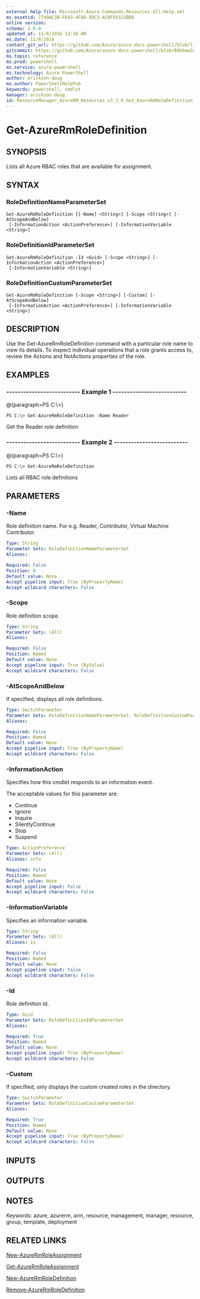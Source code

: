 ```yaml
---
external help file: Microsoft.Azure.Commands.Resources.dll-Help.xml
ms.assetid: 7740AC3B-F643-4F8D-8DC5-ACBF59323BD8
online version: 
schema: 2.0.0
updated_at: 11/8/2016 12:38 AM
ms.date: 11/8/2016
content_git_url: https://github.com/Azure/azure-docs-powershell/blob/live/azureps-cmdlets-docs/ResourceManager/AzureRM.Resources/v3.3.0/Get-AzureRmRoleDefinition.md
gitcommit: https://github.com/Azure/azure-docs-powershell/blob/04b9ae2d1c44a3ada330f570237886794cede893/azureps-cmdlets-docs/ResourceManager/AzureRM.Resources/v3.3.0/Get-AzureRmRoleDefinition.md
ms.topic: reference
ms.prod: powershell
ms.service: azure-powershell
ms.technology: Azure PowerShell
author: erickson-doug
ms.author: PowerShellHelpPub
keywords: powershell, cmdlet
manager: erickson-doug
id: ResourceManager_AzureRM_Resources_v3_3_0_Get_AzureRmRoleDefinition_md
---
```


# Get-AzureRmRoleDefinition

## SYNOPSIS
Lists all Azure RBAC roles that are available for assignment.

## SYNTAX

### RoleDefinitionNameParameterSet
```
Get-AzureRmRoleDefinition [[-Name] <String>] [-Scope <String>] [-AtScopeAndBelow]
 [-InformationAction <ActionPreference>] [-InformationVariable <String>]
```

### RoleDefinitionIdParameterSet
```
Get-AzureRmRoleDefinition -Id <Guid> [-Scope <String>] [-InformationAction <ActionPreference>]
 [-InformationVariable <String>]
```

### RoleDefinitionCustomParameterSet
```
Get-AzureRmRoleDefinition [-Scope <String>] [-Custom] [-AtScopeAndBelow]
 [-InformationAction <ActionPreference>] [-InformationVariable <String>]
```

## DESCRIPTION
Use the Get-AzureRmRoleDefinition command with a particular role name to view its details.
To inspect individual operations that a role grants access to, review the Actions and NotActions properties of the role.

## EXAMPLES

### --------------------------  Example 1  --------------------------
@{paragraph=PS C:\\\>}

```
PS C:\> Get-AzureRmRoleDefinition -Name Reader
```

Get the Reader role definition

### --------------------------  Example 2  --------------------------
@{paragraph=PS C:\\\>}

```
PS C:\> Get-AzureRmRoleDefinition
```

Lists all RBAC role definitions

## PARAMETERS

### -Name
Role definition name.
For e.g.
Reader, Contributor, Virtual Machine Contributor.

```yaml
Type: String
Parameter Sets: RoleDefinitionNameParameterSet
Aliases: 

Required: False
Position: 0
Default value: None
Accept pipeline input: True (ByPropertyName)
Accept wildcard characters: False
```

### -Scope
Role definition scope.

```yaml
Type: String
Parameter Sets: (All)
Aliases: 

Required: False
Position: Named
Default value: None
Accept pipeline input: True (ByValue)
Accept wildcard characters: False
```

### -AtScopeAndBelow
If specified, displays all role definitions.

```yaml
Type: SwitchParameter
Parameter Sets: RoleDefinitionNameParameterSet, RoleDefinitionCustomParameterSet
Aliases: 

Required: False
Position: Named
Default value: None
Accept pipeline input: True (ByPropertyName)
Accept wildcard characters: False
```

### -InformationAction
Specifies how this cmdlet responds to an information event.

The acceptable values for this parameter are:

- Continue
- Ignore
- Inquire
- SilentlyContinue
- Stop
- Suspend

```yaml
Type: ActionPreference
Parameter Sets: (All)
Aliases: infa

Required: False
Position: Named
Default value: None
Accept pipeline input: False
Accept wildcard characters: False
```

### -InformationVariable
Specifies an information variable.

```yaml
Type: String
Parameter Sets: (All)
Aliases: iv

Required: False
Position: Named
Default value: None
Accept pipeline input: False
Accept wildcard characters: False
```

### -Id
Role definition Id.

```yaml
Type: Guid
Parameter Sets: RoleDefinitionIdParameterSet
Aliases: 

Required: True
Position: Named
Default value: None
Accept pipeline input: True (ByPropertyName)
Accept wildcard characters: False
```

### -Custom
If specified, only displays the custom created roles in the directory.

```yaml
Type: SwitchParameter
Parameter Sets: RoleDefinitionCustomParameterSet
Aliases: 

Required: True
Position: Named
Default value: None
Accept pipeline input: True (ByPropertyName)
Accept wildcard characters: False
```

## INPUTS

## OUTPUTS

## NOTES
Keywords: azure, azurerm, arm, resource, management, manager, resource, group, template, deployment

## RELATED LINKS

[New-AzureRmRoleAssignment]()

[Get-AzureRmRoleAssignment]()

[New-AzureRmRoleDefinition]()

[Remove-AzureRmRoleDefinition]()

